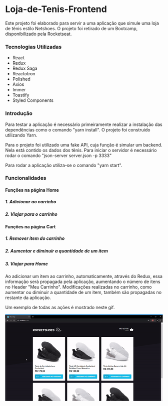 # Loja-de-Tenis-Frontend

Este projeto foi elaborado para servir a uma aplicação que simule uma loja de tênis estilo Netshoes. O projeto foi retirado de um Bootcamp, disponibilizado pela Rocketseat.

### Tecnologias Utilizadas
* React
* Redux
* Redux Saga
* Reactotron
* Polished
* Axios
* Immer
* Toastify
* Styled Components

### Introdução

Para testar a aplicação é necessário primeiramente realizar a instalação das dependências como o comando "yarn install". O projeto foi construido utilizando Yarn.

Para o projeto foi utilizado uma fake API, cuja função é simular um backend. Nela está contido os dados dos tênis. Para iniciar o servidor é necessário rodar o comando "json-server server.json -p 3333"

Para rodar a aplicação utiliza-se o comando "yarn start".

### Funcionalidades

#### Funções na página Home
##### 1. Adicionar ao carrinho
##### 2. Viajar para o carrinho

#### Funções na página Cart
##### 1. Remover item do carrinho
##### 2. Aumentar e diminuir a quantidade de um item
##### 3. Viajar para Home

Ao adicionar um item ao carrinho, automaticamente, através do Redux, essa informação será propagada pela aplicação, aumentando o número de itens no Header "Meu Carrinho".
Modificações realizadas no carrinho, como aumentar ou diminuir a quantidade de um item, também são propagadas no restante da aplicação.

Um exemplo de todas as ações é mostrado neste gif.

![](example.gif)

